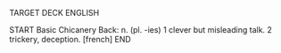 TARGET DECK
ENGLISH

START
Basic
Chicanery
Back: n. (pl. -ies) 1 clever but misleading talk. 2 trickery, deception. [french]
END

